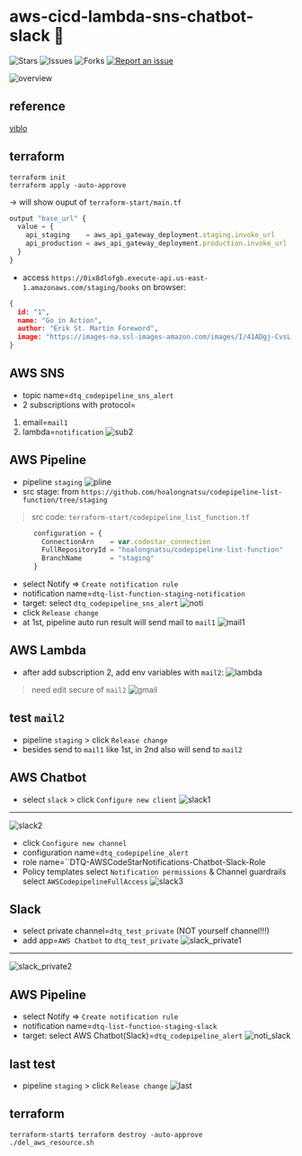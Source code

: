 # aws-cicd-lambda-sns-chatbot-slack 🐳

![Stars](https://img.shields.io/github/stars/tquangdo/aws-cicd-lambda-sns-chatbot-slack?color=f05340)
![Issues](https://img.shields.io/github/issues/tquangdo/aws-cicd-lambda-sns-chatbot-slack?color=f05340)
![Forks](https://img.shields.io/github/forks/tquangdo/aws-cicd-lambda-sns-chatbot-slack?color=f05340)
[![Report an issue](https://img.shields.io/badge/Support-Issues-green)](https://github.com/tquangdo/aws-cicd-lambda-sns-chatbot-slack/issues/new)

![overview](screenshots/overview.png)

## reference
[viblo](https://viblo.asia/p/serverless-series-golang-bai-9-codepipeline-notification-with-aws-chatbot-and-aws-sns-4P856GB9KY3)

## terraform
```shell
terraform init
terraform apply -auto-approve
```
-> will show ouput of `terraform-start/main.tf`
```js
output "base_url" {
  value = {
    api_staging    = aws_api_gateway_deployment.staging.invoke_url
    api_production = aws_api_gateway_deployment.production.invoke_url
  }
}
```
- access `https://0ix8dlofgb.execute-api.us-east-1.amazonaws.com/staging/books` on browser:
```json
{
  id: "1",
  name: "Go in Action",
  author: "Erik St. Martin Foreword",
  image: "https://images-na.ssl-images-amazon.com/images/I/41ADgj-CvsL._SX397_BO1,204,203,200_.jpg"
}
```

## AWS SNS
- topic name=`dtq_codepipeline_sns_alert`
- 2 subscriptions with protocol=
1. email=`mail1`
2. lambda=`notification`
![sub2](screenshots/sub2.png)

## AWS Pipeline
- pipeline `staging`
![pline](screenshots/pline.png)
- src stage: from `https://github.com/hoalongnatsu/codepipeline-list-function/tree/staging`
> src code: `terraform-start/codepipeline_list_function.tf`
```js
      configuration = {
        ConnectionArn    = var.codestar_connection
        FullRepositoryId = "hoalongnatsu/codepipeline-list-function"
        BranchName       = "staging"
      }
```
- select Notify => `Create notification rule`
- notification name=`dtq-list-function-staging-notification`
- target: select `dtq_codepipeline_sns_alert`
![noti](screenshots/noti.png)
- click `Release change`
- at 1st, pipeline auto run result will send mail to `mail1`
![mail1](screenshots/mail1.png)

## AWS Lambda
- after add subscription 2, add env variables with `mail2`:
![lambda](screenshots/lambda.png)
> need edit secure of `mail2`
![gmail](screenshots/gmail.webp)

## test `mail2`
- pipeline `staging` > click `Release change`
- besides send to `mail1` like 1st, in 2nd also will send to `mail2`

## AWS Chatbot
- select `slack` > click `Configure new client`
![slack1](screenshots/slack1.png)
---
![slack2](screenshots/slack2.png)
- click `Configure new channel`
- configuration name=`dtq_codepipeline_alert`
- role name=``DTQ-AWSCodeStarNotifications-Chatbot-Slack-Role
- Policy templates select `Notification permissions` & Channel guardrails select `AWSCodepipelineFullAccess`
![slack3](screenshots/slack3.png)

## Slack
- select private channel=`dtq_test_private` (NOT yourself channel!!!)
- add app=`AWS Chatbot` to `dtq_test_private`
![slack_private1](screenshots/slack_private1.png)
---
![slack_private2](screenshots/slack_private2.png)

## AWS Pipeline
- select Notify => `Create notification rule`
- notification name=`dtq-list-function-staging-slack`
- target: select AWS Chatbot(Slack)=`dtq_codepipeline_alert`
![noti_slack](screenshots/noti_slack.png)

## last test
- pipeline `staging` > click `Release change`
![last](screenshots/last.png)

## terraform
```shell
terraform-start$ terraform destroy -auto-approve
./del_aws_resource.sh
```


